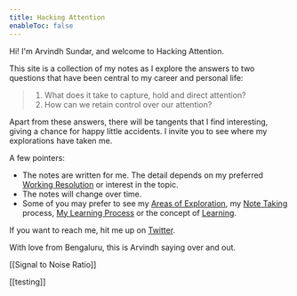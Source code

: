 ```yaml
---
title: Hacking Attention
enableToc: false
---
```


Hi! I'm Arvindh Sundar, and welcome to Hacking Attention.

This site is a collection of my notes as I explore the answers to two questions that have been central to my career and personal life:

> 1. What does it take to capture, hold and direct attention?
> 2. How can we retain control over our attention?

Apart from these answers, there will be tangents that I find interesting, giving a chance for happy little accidents. I invite you to see where my explorations have taken me.

A few pointers:
- The notes are written for me. The detail depends on my preferred [Working Resolution](Working%20Resolution.md) or interest in the topic.
- The notes will change over time.
- Some of you may prefer to see my [Areas of Exploration](Areas%20of%20Exploration.md), my [Note Taking](Note%20Taking.md) process, [My Learning Process](My%20Learning%20Process.md) or the concept of [Learning](Learning.md).

If you want to reach me, hit me up on [Twitter](https://twitter.com/arvindhsundar).

With love from Bengaluru, this is Arvindh saying over and out.

[[Signal to Noise Ratio]]

[[testing]]